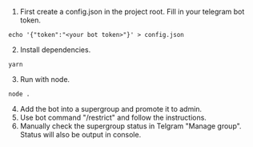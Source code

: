 1. First create a config.json in the project root. Fill in your telegram bot token.
```shell
echo '{"token":"<your bot token>"}' > config.json
```
2. Install dependencies.
```shell
yarn
```
3. Run with node.
```shell
node .
```
4. Add the bot into a supergroup and promote it to admin.
5. Use bot command "/restrict" and follow the instructions.
6. Manually check the supergroup status in Telgram "Manage group". Status will also be output in console.